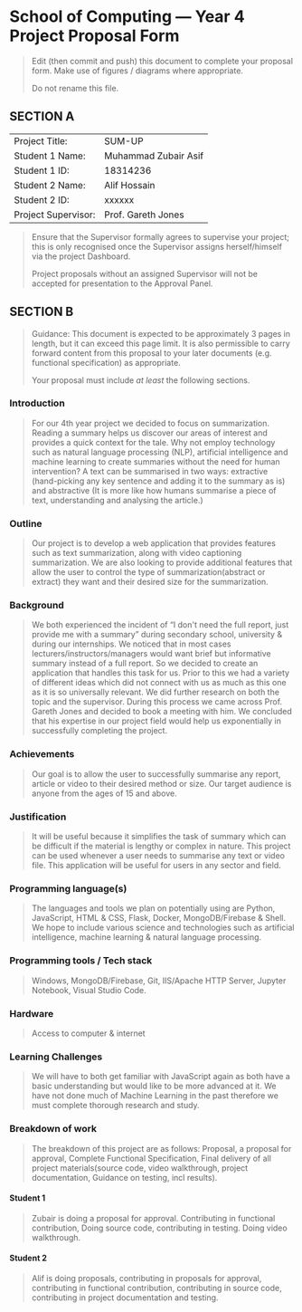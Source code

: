 # School of Computing &mdash; Year 4 Project Proposal Form

> Edit (then commit and push) this document to complete your proposal form.
> Make use of figures / diagrams where appropriate.
>
> Do not rename this file.

## SECTION A

|                     |                       |
|---------------------|-----------------------|
|Project Title:       | SUM-UP                |
|Student 1 Name:      | Muhammad Zubair Asif  |
|Student 1 ID:        | 18314236              |
|Student 2 Name:      | Alif Hossain          |
|Student 2 ID:        | xxxxxx                |
|Project Supervisor:  | Prof. Gareth Jones    |

> Ensure that the Supervisor formally agrees to supervise your project; this is only recognised once the
> Supervisor assigns herself/himself via the project Dashboard.
>
> Project proposals without an assigned
> Supervisor will not be accepted for presentation to the Approval Panel.

## SECTION B

> Guidance: This document is expected to be approximately 3 pages in length, but it can exceed this page limit.
> It is also permissible to carry forward content from this proposal to your later documents (e.g. functional
> specification) as appropriate.
>
> Your proposal must include *at least* the following sections.


### Introduction

> For our 4th year project we decided to focus on summarization. Reading a summary helps us discover our areas of interest and provides a quick context for the tale. Why not employ technology such as natural language processing (NLP), artificial intelligence and machine learning to create summaries without the need for human intervention? A text can be summarised in two ways: extractive (hand-picking any key sentence and adding it to the summary as is) and abstractive (It is more like how humans summarise a piece of text, understanding and analysing the article.)

### Outline

> Our project is to develop a web application that provides features such as text summarization, along with video captioning summarization. We are also looking to provide additional features that allow the user to control the type of summarization(abstract or extract) they want and their desired size for the summarization.

### Background

> We both experienced the incident of “I don't need the full report, just provide me with a summary” during secondary school, university & during our internships. We noticed that in most cases lecturers/instructors/managers would want brief but informative summary instead of a full report. So we decided to create an application that handles this task for us. 
Prior to this we had a variety of different ideas which did not connect with us as much as this one as it is so universally relevant. We did further research on both the topic and the supervisor. During this process we came across Prof. Gareth Jones and decided to book a meeting with him. We concluded that his expertise in our project field would help us exponentially in successfully completing the project. 


### Achievements

> Our goal is to allow the user to successfully summarise any report, article or video to their desired method or size. Our target audience is anyone from the ages of 15 and above. 


### Justification

> It will be useful because it simplifies the task of summary which can be difficult if the material is lengthy or complex in nature. This project can be used whenever a user needs to summarise any text or video file. This application will be useful for users in any sector and field. 


### Programming language(s)

> The languages and tools we plan on potentially using are Python, JavaScript, HTML & CSS, Flask, Docker, MongoDB/Firebase & Shell. We hope to include various science and technologies such as artificial intelligence, machine learning & natural language processing.


### Programming tools / Tech stack

> Windows, MongoDB/Firebase, Git, IIS/Apache HTTP Server, Jupyter Notebook, Visual Studio Code.

### Hardware

> Access to computer & internet

### Learning Challenges

> We will have to both get familiar with JavaScript again as both have a basic understanding but would like to be more advanced at it. We have not done much of Machine Learning in the past therefore we must complete thorough research and study. 

### Breakdown of work

> The breakdown of this project are as follows: Proposal, a proposal for approval, Complete Functional Specification, Final delivery of all project materials(source code, video walkthrough, project documentation, Guidance on testing, incl results).


#### Student 1

> Zubair is doing a proposal for approval. Contributing in functional contribution, Doing source code, contributing in testing. Doing video walkthrough.

#### Student 2

> Alif is doing proposals, contributing in proposals for approval, contributing in functional contribution, contributing in source code, contributing in project documentation and testing.

